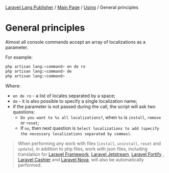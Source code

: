 [Laravel Lang Publisher][link_source] / [Main Page](../index.md) / [Using](index.md) / General principles

# General principles

Almost all console commands accept an array of localizations as a parameter.

For example:

```bash
php artisan lang:<command> en de ro
php artisan lang:<command> de
php artisan lang:<command>
```

Where:

* `en de ro` - a list of locales separated by a space;
* `de` - it is also possible to specify a single localization name;
* if the parameter is not passed during the call, the script will ask two questions:
    * `Do you want to %s all localizations?`, when `%s` is `install`, `remove` or `reset`;
    * If `no`, then next question is `Select localizations to add (specify the necessary localizations separated by commas)`.

> When performing any work with files (`install`, `uninstall`, `reset` and `update`), in addition to php files, work with json files, including translation for [Laravel Framework][link_laravel], [Laravel Jetstream][link_jetstream], [Laravel Fortify][link_fortify]
, [Laravel Cashier][link_cashier] and [Laravel Nova][link_nova], will also be automatically performed.


[link_cashier]:     https://laravel.com/docs/8.x/billing

[link_fortify]:     https://github.com/laravel/fortify

[link_jetstream]:   https://jetstream.laravel.com

[link_laravel]:     https://laravel.com

[link_nova]:        https://nova.laravel.com

[link_source]:      https://github.com/Laravel-Lang/publisher
